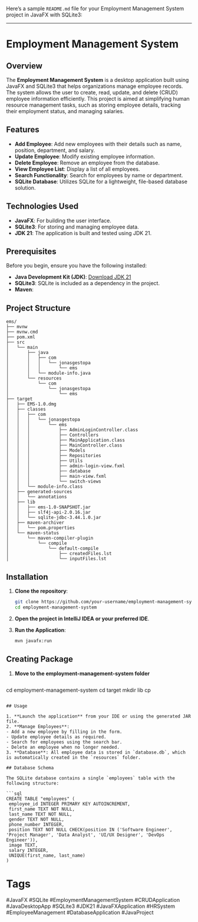 Here’s a sample `README.md` file for your Employment Management System project in JavaFX with SQLite3:

---

# Employment Management System

## Overview

The **Employment Management System** is a desktop application built using JavaFX and SQLite3 that helps organizations manage employee records. The system allows the user to create, read, update, and delete (CRUD) employee information efficiently. This project is aimed at simplifying human resource management tasks, such as storing employee details, tracking their employment status, and managing salaries.

## Features

- **Add Employee**: Add new employees with their details such as name, position, department, and salary.
- **Update Employee**: Modify existing employee information.
- **Delete Employee**: Remove an employee from the database.
- **View Employee List**: Display a list of all employees.
- **Search Functionality**: Search for employees by name or department.
- **SQLite Database**: Utilizes SQLite for a lightweight, file-based database solution.

## Technologies Used

- **JavaFX**: For building the user interface.
- **SQLite3**: For storing and managing employee data.
- **JDK 21**: The application is built and tested using JDK 21.

## Prerequisites

Before you begin, ensure you have the following installed:

- **Java Development Kit (JDK)**: [Download JDK 21](https://www.oracle.com/java/technologies/javase/jdk21-archive-downloads.html)
- **SQLite3**: SQLite is included as a dependency in the project.
- **Maven**: 

## Project Structure

```
ems/
├── mvnw
├── mvnw.cmd
├── pom.xml
├── src
│   └── main
│       ├── java
│       │   ├── com
│       │   │   └── jonasgestopa
│       │   │       └── ems
│       │   └── module-info.java
│       └── resources
│           └── com
│               └── jonasgestopa
│                   └── ems
├── target
│   ├── EMS-1.0.dmg
│   ├── classes
│   │   ├── com
│   │   │   └── jonasgestopa
│   │   │       └── ems
│   │   │           ├── AdminLoginController.class
│   │   │           ├── Controllers
│   │   │           ├── MainApplication.class
│   │   │           ├── MainController.class
│   │   │           ├── Models
│   │   │           ├── Repositories
│   │   │           ├── Utils
│   │   │           ├── admin-login-view.fxml
│   │   │           ├── database
│   │   │           ├── main-view.fxml
│   │   │           └── switch-views
│   │   └── module-info.class
│   ├── generated-sources
│   │   └── annotations
│   ├── lib
│   │   ├── ems-1.0-SNAPSHOT.jar
│   │   ├── slf4j-api-2.0.16.jar
│   │   └── sqlite-jdbc-3.44.1.0.jar
│   ├── maven-archiver
│   │   └── pom.properties
│   └── maven-status
│       └── maven-compiler-plugin
│           └── compile
│               └── default-compile
│                   ├── createdFiles.lst
│                   └── inputFiles.lst
```

## Installation

1. **Clone the repository**:

   ```bash
   git clone https://github.com/your-username/employment-management-system.git
   cd employment-management-system
   ```

2. **Open the project in IntelliJ IDEA or your preferred IDE**.

3. **Run the Application**:
   ```bash
   mvn javafx:run
   ```

## Creating Package

1. **Move to the employment-management-system folder**
   ```bash
  cd employment-management-system
  cd target
  mkdir lib
  cp 
   ```

## Usage

1. **Launch the application** from your IDE or using the generated JAR file.
2. **Manage Employees**:
   - Add a new employee by filling in the form.
   - Update employee details as required.
   - Search for employees using the search bar.
   - Delete an employee when no longer needed.
3. **Database**: All employee data is stored in `database.db`, which is automatically created in the `resources` folder.

## Database Schema

The SQLite database contains a single `employees` table with the following structure:

```sql
CREATE TABLE "employees" (
    employee_id INTEGER PRIMARY KEY AUTOINCREMENT,
    first_name TEXT NOT NULL,
    last_name TEXT NOT NULL,
    gender TEXT NOT NULL,
    phone_number INTEGER,
    position TEXT NOT NULL CHECK(position IN ('Software Engineer', 'Project Manager', 'Data Analyst', 'UI/UX Designer', 'DevOps Engineer')),
    image TEXT,
    salary INTEGER,
    UNIQUE(first_name, last_name)
)
```


# Tags

#JavaFX #SQLite #EmploymentManagementSystem #CRUDApplication #JavaDesktopApp #SQLite3 #JDK21 #JavaFXApplication #HRSystem #EmployeeManagement #DatabaseApplication #JavaProject
